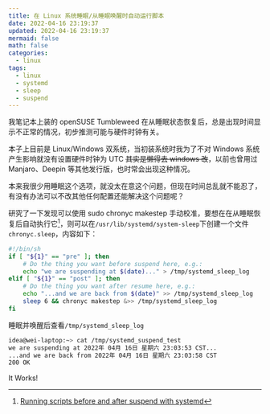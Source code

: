```yaml
---
title: 在 Linux 系统睡眠/从睡眠唤醒时自动运行脚本
date: 2022-04-16 23:19:37
updated: 2022-04-16 23:19:37
mermaid: false
math: false
categories:
  - linux
tags:
  - linux
  - systemd
  - sleep
  - suspend
---
```


我笔记本上装的 openSUSE Tumbleweed 在从睡眠状态恢复后，总是出现时间显示不正常的情况，初步推测可能与硬件时钟有关。

本子上目前是 Linux/Windows 双系统，当初装系统时我为了不对 Windows 系统产生影响就没有设置硬件时钟为 UTC ~~其实是懒得去 windows 改~~，以前也曾用过 Manjaro、Deepin 等其他发行版，也时常会出现这种情况。

本来我很少用睡眠这个选项，就没太在意这个问题，但现在时间总乱就不能忍了，有没有办法可以不改其他任何配置还能解决这个问题呢？

研究了一下发现可以使用 sudo chronyc makestep 手动校准，要想在在从睡眠恢复后自动执行它[^1]，则可以在`/usr/lib/systemd/system-sleep`下创建一个文件`chronyc.sleep`，内容如下：

```bash
#!/bin/sh
if [ "${1}" == "pre" ]; then
    # Do the thing you want before suspend here, e.g.:
    echo "we are suspending at $(date)..." > /tmp/systemd_sleep_log
elif [ "${1}" == "post" ]; then
    # Do the thing you want after resume here, e.g.:
    echo "...and we are back from $(date)" >> /tmp/systemd_sleep_log
    sleep 6 && chronyc makestep &>> /tmp/systemd_sleep_log
fi
```

睡眠并唤醒后查看`/tmp/systemd_sleep_log`

```bash
idea@wei-laptop:~> cat /tmp/systemd_suspend_test
we are suspending at 2022年 04月 16日 星期六 23:03:53 CST...
...and we are back from 2022年 04月 16日 星期六 23:03:58 CST
200 OK
```

It Works!

[^1]: [Running scripts before and after suspend with systemd](https://blog.christophersmart.com/2016/05/11/running-scripts-before-and-after-suspend-with-systemd/)
